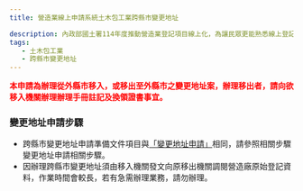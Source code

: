 ```yaml
---
title: 營造業線上申請系統土木包工業跨縣市變更地址

description: 內政部國土署114年度推動營造業登記項目線上化，為讓民眾更能熟悉線上登記系統之操作，特此設計此指南網站引導民眾快速熟悉線上操作系統及熟悉線上送件流程。
tags:
   - 土木包工業
   - 跨縣市變更地址
---
```


<span style="color:red; font-weight:bold;">本申請為辦理從外縣市移入，或移出至外縣市之變更地址案，辦理移出者，請向欲移入機關辦理辦理手冊註記及換領證書事宜。</span>

### 變更地址申請步驟

* 跨縣市變更地址申請準備文件項目與[「變更地址申請」](change_address.md)相同，請參照相關步驟變更地址申請相關步驟。
* 因辦理跨縣市變更地址須由移入機關發文向原移出機關調閱營造廠原始登記資料，作業時間會較長，若有急需辦理業務，請勿辦理。